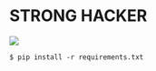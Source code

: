 # STRONG HACKER
<a href="https://www.python.org"><img src="https://img.shields.io/badge/Python-3.x-informational"></a>

`$ pip install -r requirements.txt`

